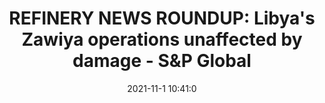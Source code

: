 ---
"title": "REFINERY NEWS ROUNDUP: Libya's Zawiya operations unaffected by damage - S&P Global"
"date": "2021-11-1 10:41:0"
"feed_name": "GOOGLENEWSCONSTRUCTION"
"feed_website": "https://news.google.com/search?q=construction%2Bincident&hl=en-US&gl=US&ceid=US:en"
"feed_rss": "https://news.google.com/rss/search?q=construction%2Bincident&hl=en-US&gl=US&ceid=US:en"
"link": "https://www.spglobal.com/platts/en/market-insights/latest-news/oil/110121-refinery-news-roundup-libyas-zawiya-operations-unaffected-by-damage"
"source": "{'href': 'https://www.spglobal.com', 'title': 'S&P Global'}"
"file": "_posts/2021-1-1-76e67ec0f6d4eec81a73870d738abfc30f644476.md"
"accident": "0"
"drilling": "0"
"dead": "0"
"injured": "0"
"arrested": "0"
"place": "unknown place"
"where": "unknown site"
"causes": "unknown"
"place_uri": "unknown place"
---